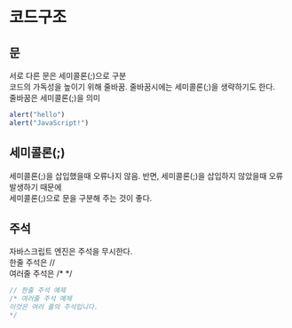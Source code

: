 # 코드구조

## 문

서로 다른 문은 세미콜론\(;\)으로 구분  
코드의 가독성을 높이기 위해 줄바꿈. 줄바꿈시에는 세미콜론\(;\)을 생략하기도 한다.  
줄바꿈은 세미콜론\(;\)을 의미

```javascript
alert("hello")
alert("JavaScript!")
```

## 세미콜론\(;\)

세미콜론\(;\)을 삽입했을때 오류나지 않음. 반면, 세미콜론\(;\)을 삽입하지 않았을때 오류 발생하기 때문에  
세미콜론\(;\)으로 문을 구분해 주는 것이 좋다.

## 주석

자바스크립트 엔진은 주석을 무시한다.  
한줄 주석은 //  
여러줄 주석은 /\* \*/

```javascript
// 한줄 주석 예제
/* 여러줄 주석 예제
이것은 여러 줄의 주석입니다.
*/
```

